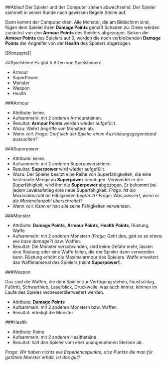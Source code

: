 ##Ablauf
Der Spieler und der Computer ziehen abwechselnd. Der Spieler sammelt in seiner Runde nach gewissen Regeln Steine auf. 

Dann kommt der Computer dran. Alle Monster, die am Bildschirm sind, fügen dem Spieler ihren **Damage Points** gemäß Schaden zu. Diese werden zunächst von den **Armour Points** des Spielers abgezogen. Sinken die **Armour Points** des Spielers auf 0, werden die noch verbleibenden **Damage Points** der Angreifer von der **Health** des Spielers abgezogen.

[[Konzepte]]

##Spielsteine
Es gibt 5 Arten von Spielsteinen:

* Armour
* SuperPower
* Monster
* Weapon
* Health

###Armour

* Attribute: keine.
* Aufsammeln: mit 2 anderen Armoursteinen.
* Resultat: **Armour Points** werden wieder aufgefüllt.
* Wozu: Wehrt Angriffe von Monstern ab.
* Wenn voll: *Frage: Darf sich der Spieler einen Ausrüstungsgegenstand aussuchen?*

###Superpower

* Attribute: keine.
* Aufsammeln: mit 2 anderen Superpowersteinen.
* Resultat: **Superpower** wird wieder aufgefüllt. 
* Wozu: Der Spieler besitzt eine Reihe von Superfähigkeiten, die eine bestimmte Menge an **Superpower** benötigen. Verwendet er die Superfähigkeit, wird ihm die **Superpower** abgezogen. Er bekommt bei jedem Levelaufstieg eine neue Superfähigkeit. *Frage: Ist die Maximalanzahl an Fähigkeiten begrenzt? Frage: Was passiert, wenn er die Maximalanzahl überschreitet?*
* Wenn voll: Kann er halt alle seine Fähigkeiten verwenden.

###Monster

* Attribute: **Damage Points**, **Armour Points**, **Health Points**, Rüstung, Waffe
* Aufsammeln: mit 2 anderen Monstern (*Frage: Geht das, gibt es so etwas wie base damage?*) bzw. Waffen.
* Resultat: Die Monster verschwinden, sind keine Gefahr mehr, lassen eine Rüstung oder eine Waffe fallen, die der Spieler dann verwenden kann. Rüstung erhöht die Maximalarmour des Spielers. Waffe erweitert das Waffenarsenal des Spielers (nicht **Superpower**!).

###Weapon

Das sind die Waffen, die dem Spieler zur Verfügung stehen, Faustschlag, Fußtritt, Schwerthieb, Laserblick, Druckwelle, was auch immer, können im Laufe des Spieles verbessert&erweitert werden.

* Attribute: **Damage Points**
* Aufsammeln: mit 2 anderen Monstern bzw. Waffen.
* Resultat: erledigt die Monster

###Health

* Attribute: Keine
* Aufsammeln: mit 2 anderen Healthsteine
* Resultat: hält den Spieler vom eher unangenehmen Sterben ab.

*Frage: Wir haben nichts wie Experiencepunkte, also Punkte die man für getötete Monster erhält. Ist das gut?*